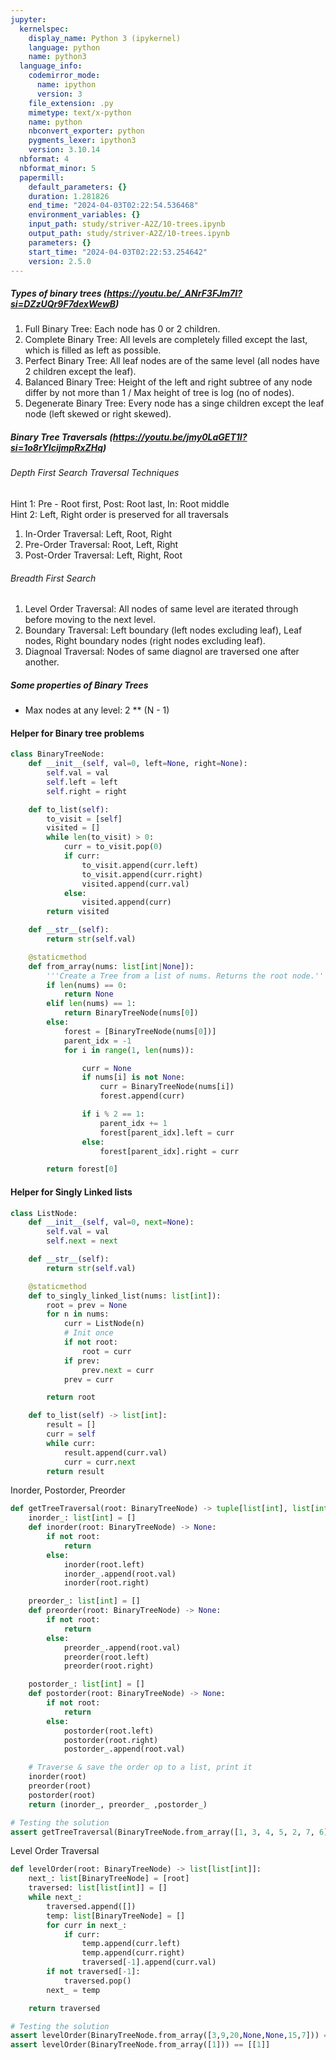 ```yaml
---
jupyter:
  kernelspec:
    display_name: Python 3 (ipykernel)
    language: python
    name: python3
  language_info:
    codemirror_mode:
      name: ipython
      version: 3
    file_extension: .py
    mimetype: text/x-python
    name: python
    nbconvert_exporter: python
    pygments_lexer: ipython3
    version: 3.10.14
  nbformat: 4
  nbformat_minor: 5
  papermill:
    default_parameters: {}
    duration: 1.281826
    end_time: "2024-04-03T02:22:54.536468"
    environment_variables: {}
    input_path: study/striver-A2Z/10-trees.ipynb
    output_path: study/striver-A2Z/10-trees.ipynb
    parameters: {}
    start_time: "2024-04-03T02:22:53.254642"
    version: 2.5.0
---
```


<div id="b29f23a5" class="cell markdown"
papermill="{&quot;duration&quot;:2.793e-3,&quot;end_time&quot;:&quot;2024-04-03T02:22:54.334019&quot;,&quot;exception&quot;:false,&quot;start_time&quot;:&quot;2024-04-03T02:22:54.331226&quot;,&quot;status&quot;:&quot;completed&quot;}"
tags="[]">

##### Types of binary trees (<https://youtu.be/_ANrF3FJm7I?si=DZzUQr9F7dexWewB>)

1.  Full Binary Tree: Each node has 0 or 2 children.
2.  Complete Binary Tree: All levels are completely filled except the
    last, which is filled as left as possible.
3.  Perfect Binary Tree: All leaf nodes are of the same level (all nodes
    have 2 children except the leaf).
4.  Balanced Binary Tree: Height of the left and right subtree of any
    node differ by not more than 1 / Max height of tree is log (no of
    nodes).
5.  Degenerate Binary Tree: Every node has a singe children except the
    leaf node (left skewed or right skewed).

##### Binary Tree Traversals (<https://youtu.be/jmy0LaGET1I?si=1o8rYIcijmpRxZHq>)

###### Depth First Search Traversal Techniques

Hint 1: Pre - Root first, Post: Root last, In: Root middle <BR> Hint 2:
Left, Right order is preserved for all traversals

1.  In-Order Traversal: Left, Root, Right
2.  Pre-Order Traversal: Root, Left, Right
3.  Post-Order Traversal: Left, Right, Root

###### Breadth First Search

1.  Level Order Traversal: All nodes of same level are iterated through
    before moving to the next level.
2.  Boundary Traversal: Left boundary (left nodes excluding leaf), Leaf
    nodes, Right boundary nodes (right nodes excluding leaf).
3.  Diagnoal Traversal: Nodes of same diagnol are traversed one after
    another.

##### Some properties of Binary Trees

- Max nodes at any level: 2 \*\* (N - 1)

</div>

<div id="c70ac08c" class="cell markdown"
papermill="{&quot;duration&quot;:2.234e-3,&quot;end_time&quot;:&quot;2024-04-03T02:22:54.338759&quot;,&quot;exception&quot;:false,&quot;start_time&quot;:&quot;2024-04-03T02:22:54.336525&quot;,&quot;status&quot;:&quot;completed&quot;}"
tags="[]">

#### Helper for Binary tree problems

</div>

<div id="4c5d251b" class="cell code" execution_count="1"
execution="{&quot;iopub.execute_input&quot;:&quot;2024-04-03T02:22:54.344723Z&quot;,&quot;iopub.status.busy&quot;:&quot;2024-04-03T02:22:54.344189Z&quot;,&quot;iopub.status.idle&quot;:&quot;2024-04-03T02:22:54.358777Z&quot;,&quot;shell.execute_reply&quot;:&quot;2024-04-03T02:22:54.358179Z&quot;}"
lines_to_next_cell="1"
papermill="{&quot;duration&quot;:1.9435e-2,&quot;end_time&quot;:&quot;2024-04-03T02:22:54.360439&quot;,&quot;exception&quot;:false,&quot;start_time&quot;:&quot;2024-04-03T02:22:54.341004&quot;,&quot;status&quot;:&quot;completed&quot;}"
tags="[]">

``` python
class BinaryTreeNode:
    def __init__(self, val=0, left=None, right=None):
        self.val = val
        self.left = left
        self.right = right

    def to_list(self):
        to_visit = [self]
        visited = []
        while len(to_visit) > 0:
            curr = to_visit.pop(0)
            if curr:
                to_visit.append(curr.left)
                to_visit.append(curr.right)
                visited.append(curr.val)
            else:
                visited.append(curr)
        return visited

    def __str__(self):
        return str(self.val)

    @staticmethod
    def from_array(nums: list[int|None]):
        '''Create a Tree from a list of nums. Returns the root node.'''
        if len(nums) == 0:
            return None
        elif len(nums) == 1:
            return BinaryTreeNode(nums[0])
        else:
            forest = [BinaryTreeNode(nums[0])]
            parent_idx = -1
            for i in range(1, len(nums)):

                curr = None
                if nums[i] is not None:
                    curr = BinaryTreeNode(nums[i])
                    forest.append(curr)

                if i % 2 == 1:
                    parent_idx += 1
                    forest[parent_idx].left = curr
                else:
                    forest[parent_idx].right = curr

        return forest[0]
```

</div>

<div id="b18d099c" class="cell markdown"
papermill="{&quot;duration&quot;:2.19e-3,&quot;end_time&quot;:&quot;2024-04-03T02:22:54.364911&quot;,&quot;exception&quot;:false,&quot;start_time&quot;:&quot;2024-04-03T02:22:54.362721&quot;,&quot;status&quot;:&quot;completed&quot;}"
tags="[]">

#### Helper for Singly Linked lists

</div>

<div id="f4314d5d" class="cell code" execution_count="2"
execution="{&quot;iopub.execute_input&quot;:&quot;2024-04-03T02:22:54.370470Z&quot;,&quot;iopub.status.busy&quot;:&quot;2024-04-03T02:22:54.370204Z&quot;,&quot;iopub.status.idle&quot;:&quot;2024-04-03T02:22:54.376702Z&quot;,&quot;shell.execute_reply&quot;:&quot;2024-04-03T02:22:54.375959Z&quot;}"
lines_to_next_cell="1"
papermill="{&quot;duration&quot;:1.1266e-2,&quot;end_time&quot;:&quot;2024-04-03T02:22:54.378377&quot;,&quot;exception&quot;:false,&quot;start_time&quot;:&quot;2024-04-03T02:22:54.367111&quot;,&quot;status&quot;:&quot;completed&quot;}"
tags="[]">

``` python
class ListNode:
    def __init__(self, val=0, next=None):
        self.val = val
        self.next = next

    def __str__(self):
        return str(self.val)

    @staticmethod
    def to_singly_linked_list(nums: list[int]):
        root = prev = None
        for n in nums:
            curr = ListNode(n)
            # Init once
            if not root:
                root = curr
            if prev:
                prev.next = curr
            prev = curr

        return root

    def to_list(self) -> list[int]:
        result = []
        curr = self
        while curr:
            result.append(curr.val)
            curr = curr.next
        return result
```

</div>

<div id="d43fd3d0" class="cell markdown"
papermill="{&quot;duration&quot;:3.058e-3,&quot;end_time&quot;:&quot;2024-04-03T02:22:54.384098&quot;,&quot;exception&quot;:false,&quot;start_time&quot;:&quot;2024-04-03T02:22:54.381040&quot;,&quot;status&quot;:&quot;completed&quot;}"
tags="[]">

Inorder, Postorder, Preorder

</div>

<div id="17b6ec0d" class="cell code" execution_count="3"
execution="{&quot;iopub.execute_input&quot;:&quot;2024-04-03T02:22:54.389690Z&quot;,&quot;iopub.status.busy&quot;:&quot;2024-04-03T02:22:54.389456Z&quot;,&quot;iopub.status.idle&quot;:&quot;2024-04-03T02:22:54.398117Z&quot;,&quot;shell.execute_reply&quot;:&quot;2024-04-03T02:22:54.397450Z&quot;}"
lines_to_next_cell="1"
papermill="{&quot;duration&quot;:1.3281e-2,&quot;end_time&quot;:&quot;2024-04-03T02:22:54.399719&quot;,&quot;exception&quot;:false,&quot;start_time&quot;:&quot;2024-04-03T02:22:54.386438&quot;,&quot;status&quot;:&quot;completed&quot;}"
tags="[]">

``` python
def getTreeTraversal(root: BinaryTreeNode) -> tuple[list[int], list[int], list[int]]:
    inorder_: list[int] = []
    def inorder(root: BinaryTreeNode) -> None:
        if not root:
            return
        else:
            inorder(root.left)
            inorder_.append(root.val)
            inorder(root.right)

    preorder_: list[int] = []
    def preorder(root: BinaryTreeNode) -> None:
        if not root:
            return
        else:
            preorder_.append(root.val)
            preorder(root.left)
            preorder(root.right)

    postorder_: list[int] = []
    def postorder(root: BinaryTreeNode) -> None:
        if not root:
            return
        else:
            postorder(root.left)
            postorder(root.right)
            postorder_.append(root.val)

    # Traverse & save the order op to a list, print it
    inorder(root)
    preorder(root)
    postorder(root)
    return (inorder_, preorder_ ,postorder_)

# Testing the solution
assert getTreeTraversal(BinaryTreeNode.from_array([1, 3, 4, 5, 2, 7, 6])) == ([5, 3, 2, 1, 7, 4, 6], [1, 3, 5, 2, 4, 7, 6], [5, 2, 3, 7, 6, 4, 1])
```

</div>

<div id="565ebd42" class="cell markdown"
papermill="{&quot;duration&quot;:2.311e-3,&quot;end_time&quot;:&quot;2024-04-03T02:22:54.404381&quot;,&quot;exception&quot;:false,&quot;start_time&quot;:&quot;2024-04-03T02:22:54.402070&quot;,&quot;status&quot;:&quot;completed&quot;}"
tags="[]">

Level Order Traversal

</div>

<div id="88639bd0" class="cell code" execution_count="4"
execution="{&quot;iopub.execute_input&quot;:&quot;2024-04-03T02:22:54.410048Z&quot;,&quot;iopub.status.busy&quot;:&quot;2024-04-03T02:22:54.409791Z&quot;,&quot;iopub.status.idle&quot;:&quot;2024-04-03T02:22:54.416399Z&quot;,&quot;shell.execute_reply&quot;:&quot;2024-04-03T02:22:54.415617Z&quot;}"
papermill="{&quot;duration&quot;:1.1309e-2,&quot;end_time&quot;:&quot;2024-04-03T02:22:54.418002&quot;,&quot;exception&quot;:false,&quot;start_time&quot;:&quot;2024-04-03T02:22:54.406693&quot;,&quot;status&quot;:&quot;completed&quot;}"
tags="[]">

``` python
def levelOrder(root: BinaryTreeNode) -> list[list[int]]:
    next_: list[BinaryTreeNode] = [root]
    traversed: list[list[int]] = []
    while next_:
        traversed.append([])
        temp: list[BinaryTreeNode] = []
        for curr in next_:
            if curr:
                temp.append(curr.left)
                temp.append(curr.right)
                traversed[-1].append(curr.val)
        if not traversed[-1]:
            traversed.pop()
        next_ = temp

    return traversed

# Testing the solution
assert levelOrder(BinaryTreeNode.from_array([3,9,20,None,None,15,7])) == [[3], [9, 20], [15, 7]]
assert levelOrder(BinaryTreeNode.from_array([1])) == [[1]]
```

</div>
